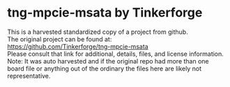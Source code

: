 
# tng-mpcie-msata by Tinkerforge  
This is a harvested standardized copy of a project from github.  
The original project can be found at:  
https://github.com/Tinkerforge/tng-mpcie-msata  
Please consult that link for additional, details, files, and license information.  
Note: It was auto harvested and if the original repo had more than one board file or anything out of the ordinary the files here are likely not representative.  
    
